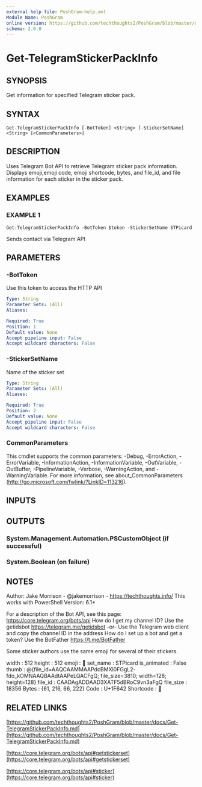 ```yaml
---
external help file: PoshGram-help.xml
Module Name: PoshGram
online version: https://github.com/techthoughts2/PoshGram/blob/master/docs/Get-TelegramStickerPackInfo.md
schema: 2.0.0
---
```


# Get-TelegramStickerPackInfo

## SYNOPSIS
Get information for specified Telegram sticker pack.

## SYNTAX

```
Get-TelegramStickerPackInfo [-BotToken] <String> [-StickerSetName] <String> [<CommonParameters>]
```

## DESCRIPTION
Uses Telegram Bot API to retrieve Telegram sticker pack information.
Displays emoji,emoji code, emoji shortcode, bytes, and file_id, and file information for each sticker in the sticker pack.

## EXAMPLES

### EXAMPLE 1
```
Get-TelegramStickerPackInfo -BotToken $token -StickerSetName STPicard
```

Sends contact via Telegram API

## PARAMETERS

### -BotToken
Use this token to access the HTTP API

```yaml
Type: String
Parameter Sets: (All)
Aliases:

Required: True
Position: 1
Default value: None
Accept pipeline input: False
Accept wildcard characters: False
```

### -StickerSetName
Name of the sticker set

```yaml
Type: String
Parameter Sets: (All)
Aliases:

Required: True
Position: 2
Default value: None
Accept pipeline input: False
Accept wildcard characters: False
```

### CommonParameters
This cmdlet supports the common parameters: -Debug, -ErrorAction, -ErrorVariable, -InformationAction, -InformationVariable, -OutVariable, -OutBuffer, -PipelineVariable, -Verbose, -WarningAction, and -WarningVariable.
For more information, see about_CommonParameters (http://go.microsoft.com/fwlink/?LinkID=113216).

## INPUTS

## OUTPUTS

### System.Management.Automation.PSCustomObject (if successful)
### System.Boolean (on failure)
## NOTES
Author: Jake Morrison - @jakemorrison - https://techthoughts.info/
This works with PowerShell Version: 6.1+

For a description of the Bot API, see this page: https://core.telegram.org/bots/api
How do I get my channel ID?
Use the getidsbot https://telegram.me/getidsbot  -or-  Use the Telegram web client and copy the channel ID in the address
How do I set up a bot and get a token?
Use the BotFather https://t.me/BotFather

Some sticker authors use the same emoji for several of their stickers.

width       : 512
height      : 512
emoji       : 🙂
set_name    : STPicard
is_animated : False
thumb       : @{file_id=AAQCAAMMAAPdcBMXl0FGgL2-fdo_kOMNAAQBAAdtAAPeLQACFgQ; file_size=3810; width=128; height=128}
file_id     : CAADAgADDAAD3XATF5dBRoC9vn3aFgQ
file_size   : 18356
Bytes       : {61, 216, 66, 222}
Code        : U+1F642
Shortcode   : :slightly_smiling_face:

## RELATED LINKS

[https://github.com/techthoughts2/PoshGram/blob/master/docs/Get-TelegramStickerPackInfo.md](https://github.com/techthoughts2/PoshGram/blob/master/docs/Get-TelegramStickerPackInfo.md)

[https://core.telegram.org/bots/api#getstickerset](https://core.telegram.org/bots/api#getstickerset)

[https://core.telegram.org/bots/api#sticker](https://core.telegram.org/bots/api#sticker)


